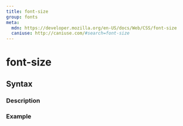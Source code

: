 ```yaml
---
title: font-size
group: fonts
meta:
  mdn: https://developer.mozilla.org/en-US/docs/Web/CSS/font-size
  caniuse: http://caniuse.com/#search=font-size
---
```


# font-size
<!--- Introduction for font-size, keep it brief and set the overall context -->

## Syntax
<!--- Introduce the various syntax for font-size -->

### Description
<!--- For each major section of syntax, provide a description explaining its usage further -->

### Example
<!--- Provide code examples for the syntax block you're currently describing -->